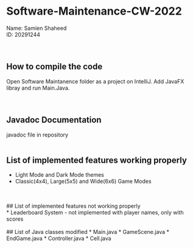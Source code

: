 # Software-Maintenance-CW-2022
 
Name: Samien Shaheed<br/>
ID: 20291244<br/>
<br/>
<br/>
## How to compile the code <br/>
Open Software Maintanence folder as a project on IntelliJ. Add JavaFX libray and run Main.Java. <br/>
<br/>
<br/>
## Javadoc Documentation <br/>
javadoc file in repository
<br/>
<br/>
## List of implemented features working properly <br/>
* Light Mode and Dark Mode themes
* Classic(4x4), Large(5x5) and Wide(6x6) Game Modes

<br/>
<br/>
## List of implemented features not working properly <br/>
* Leaderboard System - not implemented with player names, only with scores
<br/>
<br/>
## List of Java classes modified
* Main.java
* GameScene.java
* EndGame.java
* Controller.java
* Cell.java
